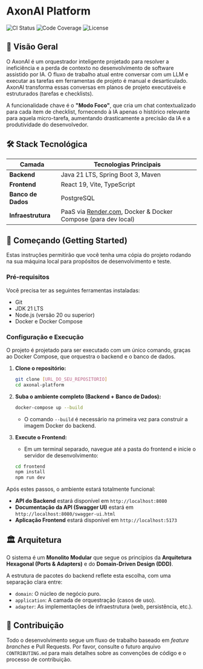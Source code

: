 # AxonAI Platform

![CI Status](https://img.shields.io/badge/CI-Pending-yellow)
![Code Coverage](https://img.shields.io/badge/Coverage-Pending-yellow)
![License](https://img.shields.io/badge/License-MIT-blue)

## 🎯 Visão Geral

O AxonAI é um orquestrador inteligente projetado para resolver a ineficiência e a perda de contexto no desenvolvimento de software assistido por IA. O fluxo de trabalho atual entre conversar com um LLM e executar as tarefas em ferramentas de projeto é manual e desarticulado. AxonAI transforma essas conversas em planos de projeto executáveis e estruturados (tarefas e checklists).

A funcionalidade chave é o **"Modo Foco"**, que cria um chat contextualizado para cada item de checklist, fornecendo à IA apenas o histórico relevante para aquela micro-tarefa, aumentando drasticamente a precisão da IA e a produtividade do desenvolvedor.

## 🛠️ Stack Tecnológica

| Camada          | Tecnologias Principais                                                                   |
| --------------- | ---------------------------------------------------------------------------------------- |
| **Backend** | Java 21 LTS, Spring Boot 3, Maven                        |
| **Frontend** | React 19, Vite, TypeScript                                         |
| **Banco de Dados** | PostgreSQL                                                                    |
| **Infraestrutura** | PaaS via [Render.com](https://render.com), Docker & Docker Compose (para dev local) |

## 🚀 Começando (Getting Started)

Estas instruções permitirão que você tenha uma cópia do projeto rodando na sua máquina local para propósitos de desenvolvimento e teste.

### Pré-requisitos

Você precisa ter as seguintes ferramentas instaladas:

* Git
* JDK 21 LTS
* Node.js (versão 20 ou superior)
* Docker e Docker Compose

### Configuração e Execução

O projeto é projetado para ser executado com um único comando, graças ao Docker Compose, que orquestra o backend e o banco de dados.

1.  **Clone o repositório:**
    ```bash
    git clone [URL_DO_SEU_REPOSITORIO]
    cd axonal-platform
    ```

2.  **Suba o ambiente completo (Backend + Banco de Dados):**
    ```bash
    docker-compose up --build
    ```
    * O comando `--build` é necessário na primeira vez para construir a imagem Docker do backend.

3.  **Execute o Frontend:**
    * Em um terminal separado, navegue até a pasta do frontend e inicie o servidor de desenvolvimento:
    ```bash
    cd frontend 
    npm install
    npm run dev
    ```

Após estes passos, o ambiente estará totalmente funcional:

* **API do Backend** estará disponível em `http://localhost:8080`
* **Documentação da API (Swagger UI)** estará em `http://localhost:8080/swagger-ui.html`
* **Aplicação Frontend** estará disponível em `http://localhost:5173`

## 🏛️ Arquitetura

O sistema é um **Monolito Modular** que segue os princípios da **Arquitetura Hexagonal (Ports & Adapters)** e do **Domain-Driven Design (DDD)**.

A estrutura de pacotes do backend reflete esta escolha, com uma separação clara entre:
* `domain`: O núcleo de negócio puro.
* `application`: A camada de orquestração (casos de uso).
* `adapter`: As implementações de infraestrutura (web, persistência, etc.).

## 🤝 Contribuição

Todo o desenvolvimento segue um fluxo de trabalho baseado em *feature branches* e Pull Requests. Por favor, consulte o futuro arquivo `CONTRIBUTING.md` para mais detalhes sobre as convenções de código e o processo de contribuição.
